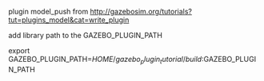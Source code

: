 plugin model_push from http://gazebosim.org/tutorials?tut=plugins_model&cat=write_plugin

add library path to the GAZEBO_PLUGIN_PATH

export GAZEBO_PLUGIN_PATH=$HOME/gazebo_plugin_tutorial/build:$GAZEBO_PLUGIN_PATH
